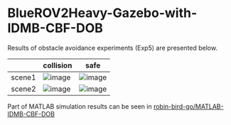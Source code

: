 # BlueROV2Heavy-Gazebo-with-IDMB-CBF-DOB

Results of obstacle avoidance experiments (Exp5) are presented below.

|      | collision                                                    | safe                                                         |
| ---- | ------------------------------------------------------------ | ------------------------------------------------------------ |
| scene1 | ![image](https://github.com/CLASS-Lab/BlueROV2Heavy-Gazebo-with-IDMB-CBF-DOB/blob/main/gifs/scene1.gif) | ![image](https://github.com/CLASS-Lab/BlueROV2Heavy-Gazebo-with-IDMB-CBF-DOB/blob/main/gifs/scene1_failed.gif) |
| scene2 | ![image](https://github.com/CLASS-Lab/BlueROV2Heavy-Gazebo-with-IDMB-CBF-DOB/blob/main/gifs/scene2.gif) | ![image](https://github.com/CLASS-Lab/BlueROV2Heavy-Gazebo-with-IDMB-CBF-DOB/blob/main/gifs/scene2_failed.gif) |


Part of MATLAB simulation results can be seen in [robin-bird-go/MATLAB-IDMB-CBF-DOB](https://github.com/robin-bird-go/MATLAB-IDMB-CBF-DOB)
